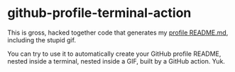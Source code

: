 # github-profile-terminal-action

This is gross, hacked together code that generates my [profile README.md](https://github.com/liamg), including the stupid gif.

You can try to use it to automatically create your GitHub profile README, nested inside a terminal, nested inside a GIF, built by a GitHub action. Yuk.


